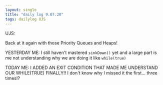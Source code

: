 ```yaml
---
layout: single
title: "daily log 9.07.20"
tags: dailylog UJS
---
```


UJS:

Back at it again with those Priority Queues and Heaps!

YESTERDAY ME: I still haven't mastered `sinkDown()` yet and a large part is me not understanding why we are doing it like `while(true)`

TODAY ME: I ADDED AN EXIT CONDITION THAT MADE ME UNDERSTAND OUR WHILE(TRUE) FINALLY!! I don't know why I missed it the first... three times!?
